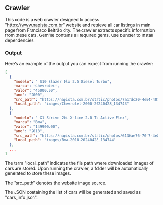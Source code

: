 ## Crawler

This code is a web crawler designed to access "https://www.napista.com.br" website and retrieve all car listings in main page from Francisco Beltrão city. The crawler extracts specific information from these cars. Gemfile contains all required gems. Use bundler to install dependencies.

### Output

Here's an example of the output you can expect from running the crawler:

```json
[
  {
    "modelo": " S10 Blazer Dlx 2.5 Diesel Turbo",
    "marca": "Chevrolet",
    "valor": "45000.00",
    "ano": "2000",
    "src_path": "https://napista.com.br/static/photos/7a17dc20-4eb4-4070-9ed8-85bb8ed80a03_2f69292a-c81f-4a27-9455-bc0796ff1e81",
    "local_path": "images/Chevrolet-2000-20240428_134743"
  },
  {
    "modelo": " X1 Sdrive 20i X-line 2.0 Tb Active Flex",
    "marca": "Bmw",
    "valor": "149900.00",
    "ano": "2018",
    "src_path": "https://napista.com.br/static/photos/6130ae76-70f7-4e85-807f-48bb9644dd12_238b1c65-6036-4a45-9765-9662db417e20",
    "local_path": "images/Bmw-2018-20240428_134744"
  },
  ...
]
```

The term "local_path" indicates the file path where downloaded images of cars are stored. Upon running the crawler, a folder will be automatically generated to store these images.

The "src_path" denotes the website image source.

The JSON containing the list of cars will be generated and saved as "cars_info.json".
